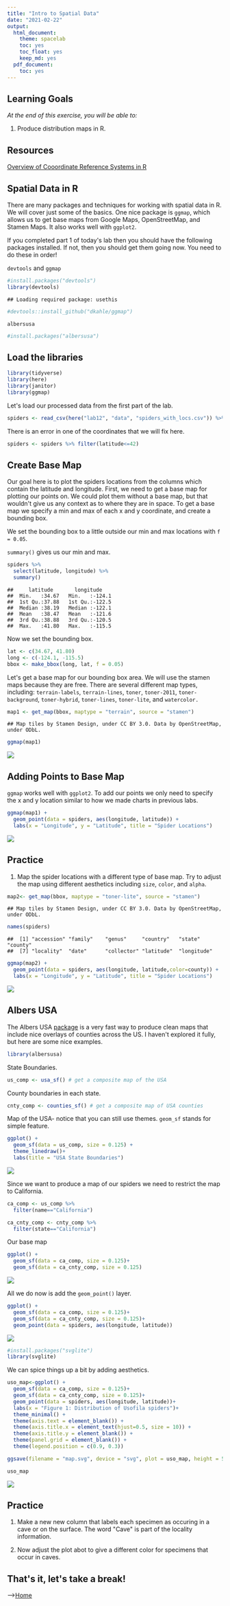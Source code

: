 ```yaml
---
title: "Intro to Spatial Data"
date: "2021-02-22"
output:
  html_document: 
    theme: spacelab
    toc: yes
    toc_float: yes
    keep_md: yes
  pdf_document:
    toc: yes
---
```


## Learning Goals
*At the end of this exercise, you will be able to:*  
1. Produce distribution maps in R.  
 
## Resources
[Overview of Cooordinate Reference Systems in R](https://www.nceas.ucsb.edu/~frazier/RSpatialGuides/OverviewCoordinateReferenceSystems.pdf)

## Spatial Data in R
There are many packages and techniques for working with spatial data in R. We will cover just some of the basics. One nice package is `ggmap`, which allows us to get base maps from Google Maps, OpenStreetMap, and Stamen Maps. It also works well with `ggplot2`.  

If you completed part 1 of today's lab then you should have the following packages installed. If not, then you should get them going now. You need to do these in order!  

`devtools` and `ggmap`

```r
#install.packages("devtools")
library(devtools)
```

```
## Loading required package: usethis
```

```r
#devtools::install_github("dkahle/ggmap")
```

`albersusa`

```r
#install.packages("albersusa")
```

## Load the libraries

```r
library(tidyverse)
library(here)
library(janitor)
library(ggmap)
```

Let's load our processed data from the first part of the lab.

```r
spiders <- read_csv(here("lab12", "data", "spiders_with_locs.csv")) %>% clean_names()
```

There is an error in one of the coordinates that we will fix here.

```r
spiders <- spiders %>% filter(latitude<=42)
```

## Create Base Map
Our goal here is to plot the spiders locations from the columns which contain the latitude and longitude. First, we need to get a base map for plotting our points on. We could plot them without a base map, but that wouldn't give us any context as to where they are in space. To get a base map we specify a min and max of each x and y coordinate, and create a bounding box.  

We set the bounding box to a little outside our min and max locations with `f = 0.05`.    

`summary()` gives us our min and max.

```r
spiders %>% 
  select(latitude, longitude) %>% 
  summary()
```

```
##     latitude       longitude     
##  Min.   :34.67   Min.   :-124.1  
##  1st Qu.:37.88   1st Qu.:-122.5  
##  Median :38.19   Median :-122.1  
##  Mean   :38.47   Mean   :-121.6  
##  3rd Qu.:38.88   3rd Qu.:-120.5  
##  Max.   :41.80   Max.   :-115.5
```

Now we set the bounding box.

```r
lat <- c(34.67, 41.80)
long <- c(-124.1, -115.5)
bbox <- make_bbox(long, lat, f = 0.05)
```

Let's get a base map for our bounding box area. We will use the stamen maps because they are free. There are several different map types, including: `terrain-labels`, `terrain-lines`, `toner`, `toner-2011`, `toner-background`, `toner-hybrid`, `toner-lines`, `toner-lite`, and `watercolor.`

```r
map1 <- get_map(bbox, maptype = "terrain", source = "stamen")
```

```
## Map tiles by Stamen Design, under CC BY 3.0. Data by OpenStreetMap, under ODbL.
```


```r
ggmap(map1)
```

![](lab12_2_files/figure-html/unnamed-chunk-9-1.png)<!-- -->

## Adding Points to Base Map
`ggmap` works well with `ggplot2`. To add our points we only need to specify the x and y location similar to how we made charts in previous labs. 

```r
ggmap(map1) + 
  geom_point(data = spiders, aes(longitude, latitude)) +
  labs(x = "Longitude", y = "Latitude", title = "Spider Locations")
```

![](lab12_2_files/figure-html/unnamed-chunk-10-1.png)<!-- -->

## Practice
1. Map the spider locations with a different type of base map. Try to adjust the map using different aesthetics including `size`, `color`, and `alpha`.

```r
map2<- get_map(bbox, maptype = "toner-lite", source = "stamen")
```

```
## Map tiles by Stamen Design, under CC BY 3.0. Data by OpenStreetMap, under ODbL.
```


```r
names(spiders)
```

```
##  [1] "accession" "family"    "genus"     "country"   "state"     "county"   
##  [7] "locality"  "date"      "collector" "latitude"  "longitude"
```




```r
ggmap(map2) + 
  geom_point(data = spiders, aes(longitude, latitude,color=county)) +
  labs(x = "Longitude", y = "Latitude", title = "Spider Locations")
```

![](lab12_2_files/figure-html/unnamed-chunk-13-1.png)<!-- -->

## Albers USA
The Albers USA [package](https://github.com/hrbrmstr/albersusa) is a very fast way to produce clean maps that include nice overlays of counties across the US. I haven't explored it fully, but here are some nice examples.

```r
library(albersusa)
```

State Boundaries.

```r
us_comp <- usa_sf() # get a composite map of the USA
```

County boundaries in each state.

```r
cnty_comp <- counties_sf() # get a composite map of USA counties
```

Map of the USA- notice that you can still use themes. `geom_sf` stands for simple feature.

```r
ggplot() + 
  geom_sf(data = us_comp, size = 0.125) + 
  theme_linedraw()+
  labs(title = "USA State Boundaries")
```

![](lab12_2_files/figure-html/unnamed-chunk-17-1.png)<!-- -->

Since we want to produce a map of our spiders we need to restrict the map to California.

```r
ca_comp <- us_comp %>% 
  filter(name=="California")
```


```r
ca_cnty_comp <- cnty_comp %>% 
  filter(state=="California")
```

Our base map

```r
ggplot() +
  geom_sf(data = ca_comp, size = 0.125)+
  geom_sf(data = ca_cnty_comp, size = 0.125)
```

![](lab12_2_files/figure-html/unnamed-chunk-20-1.png)<!-- -->

All we do now is add the `geom_point()` layer.

```r
ggplot() +
  geom_sf(data = ca_comp, size = 0.125)+
  geom_sf(data = ca_cnty_comp, size = 0.125)+
  geom_point(data = spiders, aes(longitude, latitude))
```

![](lab12_2_files/figure-html/unnamed-chunk-21-1.png)<!-- -->

```r
#install.packages("svglite")
library(svglite)
```

We can spice things up a bit by adding aesthetics.

```r
uso_map<-ggplot() +
  geom_sf(data = ca_comp, size = 0.125)+
  geom_sf(data = ca_cnty_comp, size = 0.125)+
  geom_point(data = spiders, aes(longitude, latitude))+
  labs(x = "Figure 1: Distribution of Usofila spiders")+
  theme_minimal() +
  theme(axis.text = element_blank()) +
  theme(axis.title.x = element_text(hjust=0.5, size = 10)) +
  theme(axis.title.y = element_blank()) +
  theme(panel.grid = element_blank()) +
  theme(legend.position = c(0.9, 0.3))

ggsave(filename = "map.svg", device = "svg", plot = uso_map, height = 5, width = 7)
```


```r
uso_map
```

![](lab12_2_files/figure-html/unnamed-chunk-24-1.png)<!-- -->

## Practice
1. Make a new new column that labels each specimen as occuring in a cave or on the surface. The word "Cave" is part of the locality information.






2. Now adjust the plot abot to give a different color for specimens that occur in caves.


## That's it, let's take a break!   

-->[Home](https://jmledford3115.github.io/datascibiol/)
